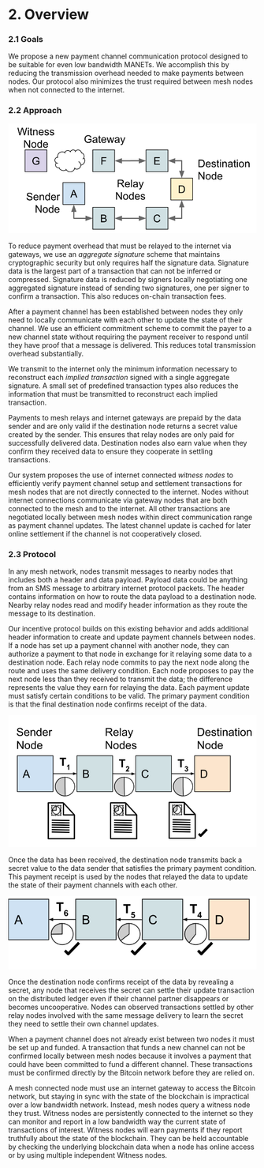 # 2. Overview

### 2.1 Goals

We propose a new payment channel communication protocol designed to be suitable for even low bandwidth MANETs. We accomplish this by reducing the transmission overhead needed to make payments between nodes. Our protocol also minimizes the trust required between mesh nodes when not connected to the internet.

### 2.2 Approach

![Figure 1: Mesh nodes are peers that take on different roles. In this example Node A is sending data \(ie. SMS\) to destination Node D and Nodes B and C are relaying the data.  Once Node D confirms receipt of  the message, anyone can send the signed incentive payment transactions made to the relays to a witness Node G via relay Node E and relay/gateway Node F connected to the internet. Node G settles these transactions on a global distributed ledger.](.gitbook/assets/fig1.svg)

To reduce payment overhead that must be relayed to the internet via gateways, we use an _aggregate signature_ scheme that maintains cryptographic security but only requires half the signature data. Signature data is the largest part of a transaction that can not be inferred or compressed. Signature data is reduced by signers locally negotiating one aggregated signature instead of sending two signatures, one per signer to confirm a transaction. This also reduces on-chain transaction fees.

After a payment channel has been established between nodes they only need to locally communicate with each other to update the state of their channel. We use an efficient commitment scheme to commit the payer to a new channel state without requiring the payment receiver to respond until they have proof that a message is delivered. This reduces total transmission overhead substantially.

We transmit to the internet only the minimum information necessary to reconstruct each _implied transaction_ signed with a single aggregate signature. A small set of predefined transaction types also reduces the information that must be transmitted to reconstruct each implied transaction.

Payments to mesh relays and internet gateways are prepaid by the data sender and are only valid if the destination node returns a secret value created by the sender. This ensures that relay nodes are only paid for successfully delivered data. Destination nodes also earn value when they confirm they received data to ensure they cooperate in settling transactions.

Our system proposes the use of internet connected _witness nodes_ to efficiently verify payment channel setup and settlement transactions for mesh nodes that are not directly connected to the internet. Nodes without internet connections communicate via gateway nodes that are both connected to the mesh and to the internet. All other transactions are negotiated locally between mesh nodes within direct communication range as payment channel updates. The latest channel update is cached for later online settlement if the channel is not cooperatively closed.

### 2.3 Protocol

In any mesh network, nodes transmit messages to nearby nodes that includes both a header and data payload. Payload data could be anything from an SMS message to arbitrary internet protocol packets. The header contains information on how to route the data payload to a destination node. Nearby relay nodes read and modify header information as they route the message to its destination.

Our incentive protocol builds on this existing behavior and adds additional header information to create and update payment channels between nodes. If a node has set up a payment channel with another node, they can authorize a payment to that node in exchange for it relaying some data to a destination node. Each relay node commits to pay the next node along the route and uses the same delivery condition. Each node proposes to pay the next node less than they received to transmit the data; the difference represents the value they earn for relaying the data. Each payment update must satisfy certain conditions to be valid. The primary payment condition is that the final destination node confirms receipt of the data.

![Figure 2: In this example, node A is sending data to node D via nodes B and C at time T1. Nodes A&amp;B, B&amp;C and C&amp;D have payment channels set up with each other and initially equal balances in the channels. Node A proposes to increase node B&#x2019;s balance if node D receives the data. Nodes B and C make similar proposals to their next hop.](.gitbook/assets/fig2%20%282%29.svg)

Once the data has been received, the destination node transmits back a secret value to the data sender that satisfies the primary payment condition. This payment receipt is used by the nodes that relayed the data to update the state of their payment channels with each other.

![Figure 3: Node D has confirmed receipt of the data and finalizes at time T4 the previously proposed balance transfer made by node C. Nodes C and B do the same with their respective upstream nodes B and A.](.gitbook/assets/fig3.svg)

Once the destination node confirms receipt of the data by revealing a secret, any node that receives the secret can settle their update transaction on the distributed ledger even if their channel partner disappears or becomes uncooperative. Nodes can observed transactions settled by other relay nodes involved with the same message delivery to learn the secret they need to settle their own channel updates.

When a payment channel does not already exist between two nodes it must be set up and funded. A transaction that funds a new channel can not be confirmed locally between mesh nodes because it involves a payment that could have been committed to fund a different channel. These transactions must be confirmed directly by the Bitcoin network before they are relied on.

A mesh connected node must use an internet gateway to access the Bitcoin network, but staying in sync with the state of the blockchain is impractical over a low bandwidth network. Instead, mesh nodes query a witness node they trust. Witness nodes are persistently connected to the internet so they can monitor and report in a low bandwidth way the current state of transactions of interest. Witness nodes will earn payments if they report truthfully about the state of the blockchain. They can be held accountable by checking the underlying blockchain data when a node has online access or by using multiple independent Witness nodes.


